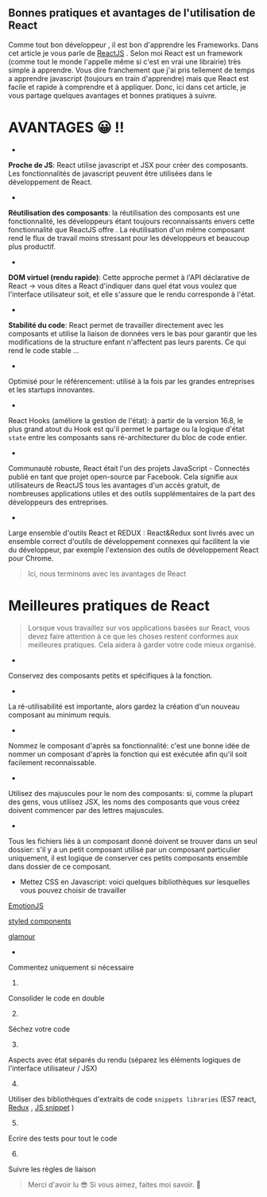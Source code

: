 ## Bonnes pratiques et avantages de l'utilisation de React

Comme tout bon développeur , il est bon d'apprendre les Frameworks. Dans cet article je vous parle de  [ReactJS](https://reactjs.org/)  . Selon moi React est un framework (comme tout le monde l'appelle même si c'est en vrai une librairie) très simple à apprendre. Vous dire franchement que j'ai pris tellement de temps a apprendre javascript (toujours en train d'apprendre) mais que React est facile et rapide à comprendre et à appliquer. Donc, ici dans cet article, je vous partage quelques avantages et bonnes pratiques à suivre.

# AVANTAGES 😀 !!

    
- 
**Proche de JS**:  React utilise javascript et JSX pour créer des composants. Les fonctionnalités de javascript peuvent être utilisées dans le développement de React.
    
- 
**Réutilisation des composants**: la réutilisation des composants est une fonctionnalité, les développeurs étant toujours reconnaissants envers cette fonctionnalité que ReactJS offre . La réutilisation d'un même composant rend le flux de travail moins stressant pour les développeurs et beaucoup plus productif.
    
- 
**DOM virtuel (rendu rapide)**: Cette approche permet à l'API déclarative de React -> vous dites a React d'indiquer dans quel état vous voulez que l'interface utilisateur soit, et elle s'assure que le rendu corresponde à l'état.
    
- 
**Stabilité du code**: React permet de travailler directement avec les composants et utilise la liaison de données vers le bas pour garantir que les modifications de la structure enfant n'affectent pas leurs parents. Ce qui rend le code stable ...
    
- 
Optimisé pour le référencement: utilisé à la fois par les grandes entreprises et les startups innovantes.
    
- 
React Hooks (améliore la gestion de l'état): à partir de la version 16.8, le plus grand atout du Hook est qu'il permet le partage ou la logique d'état  `state` entre les composants sans ré-architecturer du bloc de code entier.

    
- 
Communauté robuste, React était l'un des projets JavaScript - Connectés publié en tant que projet open-source par Facebook. Cela signifie aux utilisateurs de ReactJS tous les avantages d'un accès gratuit, de nombreuses applications utiles et des outils supplémentaires de la part des développeurs des entreprises.
    
- 
Large ensemble d'outils React et REDUX : React&Redux sont livrés avec un ensemble correct d'outils de développement connexes qui facilitent la vie du développeur, par exemple l'extension des outils de développement React pour Chrome.


> Ici, nous terminons avec les avantages de React

#  Meilleures pratiques de React 


> Lorsque vous travaillez sur vos applications basées sur React, vous devez faire attention à ce que les choses restent conformes aux meilleures pratiques. Cela aidera à garder votre code mieux organisé.


- 
Conservez des composants petits et spécifiques à la fonction.

- 
La ré-utilisabilité est importante, alors gardez la création d'un nouveau composant au minimum requis.

-
Nommez le composant d'après sa fonctionnalité: c'est une bonne idée de nommer un composant d'après la fonction qui est exécutée afin qu'il soit facilement reconnaissable.

- 
Utilisez des majuscules pour le nom des composants: si, comme la plupart des gens, vous utilisez JSX, les noms des composants que vous créez doivent commencer par des lettres majuscules.

- 
Tous les fichiers liés à un composant donné doivent se trouver dans un seul dossier: s'il y a un petit composant utilisé par un composant particulier uniquement, il est logique de conserver ces petits composants ensemble dans dossier de ce composant.

- Mettez CSS en Javascript: voici quelques bibliothèques sur lesquelles vous pouvez choisir de travailler

     

 [EmotionJS](https://github.com/emotion-js/emotion) 
     

 [styled components](https://styled-components.com/) 
     

 [glamour](https://glamorous.rocks/) 


- 
Commentez uniquement si nécessaire

     
1. 
Consolider le code en double 

     
2.
Séchez votre code

     
3. 
Aspects avec état séparés du rendu (séparez les éléments logiques de l'interface utilisateur / JSX)

     
4.
Utiliser des bibliothèques d'extraits de code `snippets libraries` (ES7 react,  [Redux](https://redux.js.org/) ,  [JS snippet](https://www.javascripttutorial.net/snippets/) )

     
5.
Ecrire des tests pour tout le code

     
6.
Suivre les règles de liaison


> Merci d'avoir lu 😎
Si vous aimez, faites moi savoir. 🤘


